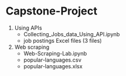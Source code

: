 # Capstone-Project

1. Using APIs
   - Collecting_Jobs_data_Using_API.ipynb
   - job postings Excel files (3 files)
2. Web scraping
   - Web-Scraping-Lab.ipynb
   - popular-languages.csv
   - popular-languages.xlsx
